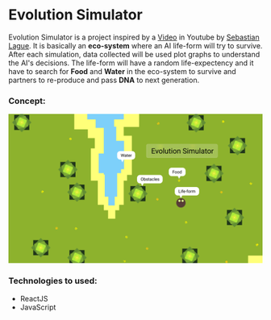 # Evolution Simulator

Evolution Simulator is a project inspired by a [Video](https://www.youtube.com/watch?v=r_It_X7v-1E&t=3s) in Youtube by [Sebastian Lague](https://www.youtube.com/channel/UCmtyQOKKmrMVaKuRXz02jbQ). It is basically an **eco-system** where an AI life-form will try to survive. After each simulation, data collected will be used plot graphs to understand the AI's decisions. The life-form will have a random life-expectency and it have to search for **Food** and **Water** in the eco-system to survive and partners to re-produce and pass **DNA** to next generation.

### Concept:
![plot](./concept/canvas.png)

### Technologies to used:
- ReactJS
- JavaScript
